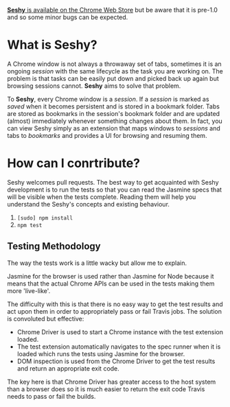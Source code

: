 [**Seshy** is available on the Chrome Web Store](https://chrome.google.com/webstore/detail/seshy/noeieddjehppejohbbchbcmheecaneac) but be aware that it is pre-1.0 and so some minor bugs can be expected.

# What is Seshy?
A Chrome window is not always a throwaway set of tabs, sometimes it is an ongoing *session* with the same lifecycle as the task you are working on. The problem is that tasks can be easily put down and picked back up again but browsing sessions cannot. **Seshy** aims to solve that problem.

To **Seshy**, every Chrome window is a *session*. If a *session* is marked as *saved* when it becomes persistent and is stored in a bookmark folder. Tabs are stored as bookmarks in the session's bookmark folder and are updated (almost) immediately whenever something changes about them. In fact, you can view Seshy simply as an extension that maps windows to *sessions* and tabs to *bookmarks* and provides a UI for browsing and resuming them.

# How can I conrtribute?
Seshy welcomes pull requests. The best way to get acquainted with Seshy development is to run the tests so that you can read the Jasmine specs that will be visible when the tests complete. Reading them will help you understand the Seshy's concepts and existing behaviour.
1. `[sudo] npm install`
2. `npm test`

## Testing Methodology
The way the tests work is a little wacky but allow me to explain.

Jasmine for the browser is used rather than Jasmine for Node because it means that the actual Chrome APIs can be used in the tests making them more 'live-like'.

The difficulty with this is that there is no easy way to get the test results and act upon them in order to appropriately pass or fail Travis jobs. The solution is convoluted but effective:

- Chrome Driver is used to start a Chrome instance with the test extension loaded.
- The test extension automatically navigates to the spec runner when it is loaded which runs the tests using Jasmine for the browser.
- DOM inspection is used from the Chrome Driver to get the test results and return an appropriate exit code.

The key here is that Chrome Driver has greater access to the host system than a browser does so it is much easier to return the exit code Travis needs to pass or fail the builds.
